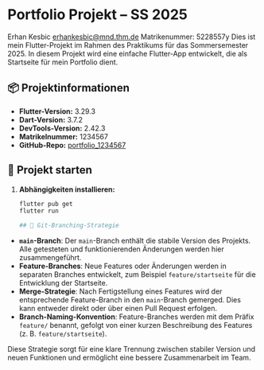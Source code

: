 # Portfolio Projekt – SS 2025
Erhan Kesbic
erhankesbic@mnd.thm.de
Matrikenummer: 5228557y
Dies ist mein Flutter-Projekt im Rahmen des Praktikums für das Sommersemester 2025. In diesem Projekt wird eine einfache Flutter-App entwickelt, die als Startseite für mein Portfolio dient.

## 📦 Projektinformationen
- **Flutter-Version:** 3.29.3
- **Dart-Version:** 3.7.2
- **DevTools-Version:** 2.42.3
- **Matrikelnummer:** 1234567
- **GitHub-Repo:** [portfolio_1234567](https://github.com/dein-benutzername/portfolio_1234567)

## 🚀 Projekt starten

1. **Abhängigkeiten installieren:**
   ```bash
   flutter pub get
   flutter run

   ## 🌿 Git-Branching-Strategie

- **`main`-Branch**: Der `main`-Branch enthält die stabile Version des Projekts. Alle getesteten und funktionierenden Änderungen werden hier zusammengeführt.
- **Feature-Branches**: Neue Features oder Änderungen werden in separaten Branches entwickelt, zum Beispiel `feature/startseite` für die Entwicklung der Startseite.
- **Merge-Strategie**: Nach Fertigstellung eines Features wird der entsprechende Feature-Branch in den `main`-Branch gemerged. Dies kann entweder direkt oder über einen Pull Request erfolgen.
- **Branch-Naming-Konvention**: Feature-Branches werden mit dem Präfix `feature/` benannt, gefolgt von einer kurzen Beschreibung des Features (z. B. `feature/startseite`).

Diese Strategie sorgt für eine klare Trennung zwischen stabiler Version und neuen Funktionen und ermöglicht eine bessere Zusammenarbeit im Team.
